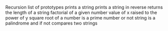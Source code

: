 Recursion
list of prototypes
prints a string
prints a string in reverse
returns the length of a string
factorial of a given number
value of x raised to the power of y
square root of a number
is a prime number or not
string is a palindrome and if not
compares two strings
